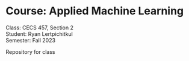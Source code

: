 # Course: Applied Machine Learning 
Class: CECS 457, Section 2 <br>
Student:  Ryan Lertpichitkul <br>
Semester: Fall 2023 <br>

Repository for class
